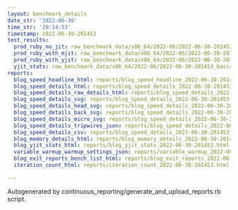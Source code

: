 ```yaml
---
layout: benchmark_details
date_str: '2022-06-30'
time_str: '20:14:53'
timestamp: 2022-06-30-201453
test_results:
  prod_ruby_no_jit: raw_benchmark_data/x86_64/2022-06/2022-06-30-201453_basic_benchmark_prod_ruby_no_jit.json
  prod_ruby_with_mjit: raw_benchmark_data/x86_64/2022-06/2022-06-30-201453_basic_benchmark_prod_ruby_with_mjit.json
  prod_ruby_with_yjit: raw_benchmark_data/x86_64/2022-06/2022-06-30-201453_basic_benchmark_prod_ruby_with_yjit.json
  yjit_stats: raw_benchmark_data/x86_64/2022-06/2022-06-30-201453_basic_benchmark_yjit_stats.json
reports:
  blog_speed_headline_html: reports/blog_speed_headline_2022-06-30-201453.html
  blog_speed_details_html: reports/blog_speed_details_2022-06-30-201453.html
  blog_speed_details_raw_details_html: reports/blog_speed_details_2022-06-30-201453.raw_details.html
  blog_speed_details_svg: reports/blog_speed_details_2022-06-30-201453.svg
  blog_speed_details_head_svg: reports/blog_speed_details_2022-06-30-201453.head.svg
  blog_speed_details_back_svg: reports/blog_speed_details_2022-06-30-201453.back.svg
  blog_speed_details_micro_svg: reports/blog_speed_details_2022-06-30-201453.micro.svg
  blog_speed_details_tripwires_json: reports/blog_speed_details_2022-06-30-201453.tripwires.json
  blog_speed_details_csv: reports/blog_speed_details_2022-06-30-201453.csv
  blog_memory_details_html: reports/blog_memory_details_2022-06-30-201453.html
  blog_yjit_stats_html: reports/blog_yjit_stats_2022-06-30-201453.html
  variable_warmup_warmup_settings_json: reports/variable_warmup_2022-06-30-201453.warmup_settings.json
  blog_exit_reports_bench_list_html: reports/blog_exit_reports_2022-06-30-201453.bench_list.html
  iteration_count_html: reports/iteration_count_2022-06-30-201453.html

---
```

Autogenerated by continuous_reporting/generate_and_upload_reports.rb script.

